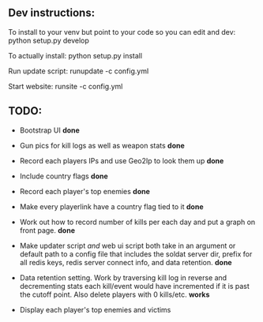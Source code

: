 Dev instructions:
---

To install to your venv but point to your code so you can edit and dev:
    python setup.py develop

To actually install:
    python setup.py install

Run update script:
    runupdate -c config.yml

Start website:
    runsite -c config.yml


TODO:
---

 - Bootstrap UI **done**
 - Gun pics for kill logs as well as weapon stats **done**
 - Record each players IPs and use Geo2Ip to look them up **done**
 - Include country flags **done**
 - Record each player's top enemies **done**
 - Make every playerlink have a country flag tied to it **done**
 - Work out how to record number of kills per each day and put a graph on front
   page. **done**
 - Make updater script *and* web ui script both take in an argument or default
   path to a config file that includes the soldat server dir, prefix for all
   redis keys, redis server connect info, and data retention. **done**
 - Data retention setting. Work by traversing kill log in reverse and decrementing
   stats each kill/event would have incremented if it is past the cutoff
   point. Also delete players with 0 kills/etc. **works**

 - Display each player's top enemies and victims
